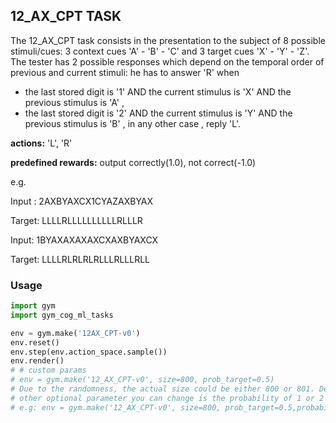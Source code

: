 ## 12_AX_CPT TASK
The 12_AX_CPT task consists in the presentation to the subject of 8 possible stimuli/cues: 3 context cues 'A' - 'B' - 'C' and 3 target cues 'X' - 'Y' - 'Z'.
The tester has 2 possible responses which depend on the temporal order of previous and current stimuli: 
he has to answer 'R' 
    when
- the last stored digit is '1' AND the current stimulus is 'X' AND the previous stimulus is 'A' , 
- the last stored digit is '2' AND the current stimulus is 'Y' AND the previous stimulus is 'B' , 
in any other case , reply 'L'.

**actions:**  'L', 'R'

**predefined rewards:** output correctly(1.0), not correct(-1.0)

e.g.

Input : 2AXBYAXCX1CYAZAXBYAX

Target: LLLLRLLLLLLLLLLRLLLR

Input:  1BYAXAXAXAXCXAXBYAXCX

Target: LLLLRLRLRLRLLLRLLLRLL

### Usage
```python
import gym
import gym_cog_ml_tasks

env = gym.make('12AX_CPT-v0')
env.reset()
env.step(env.action_space.sample())
env.render()
# # custom params
# env = gym.make('12_AX_CPT-v0', size=800, prob_target=0.5)
# Due to the randomness, the actual size could be either 800 or 801. Default size is 1000.
# other optional parameter you can change is the probability of 1 or 2 generated in sequence and it should be small.
# e.g: env = gym.make('12_AX_CPT-v0', size=800, prob_target=0.5,probability= 0.2)
```